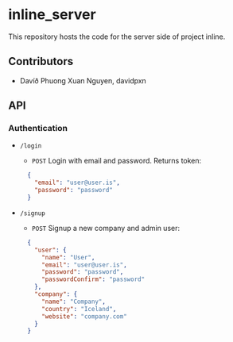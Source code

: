 # inline_server

This repository hosts the code for the server side of project inline.

## Contributors

  * Davíð Phuong Xuan Nguyen, davidpxn

## API
### Authentication

* `/login`

  * `POST` Login with email and password. Returns token:
  ```json
    {
      "email": "user@user.is",
      "password": "password"
    }
  ```
  
* `/signup
`
  * `POST` Signup a new company and admin user:
  ```json
    {
      "user": {
        "name": "User",
        "email": "user@user.is",
        "password": "password",
        "passwordConfirm": "password"
      },
      "company": {
        "name": "Company",
        "country": "Iceland",
        "website": "company.com"
      }
    }
  ```
